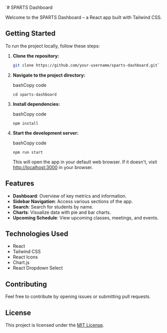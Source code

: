 `# SPARTS Dashboard

Welcome to the SPARTS Dashboard – a React app built with Tailwind CSS.

## Getting Started

To run the project locally, follow these steps:

1. **Clone the repository:**

   ```bash
   git clone https://github.com/your-username/sparts-dashboard.git`

   ```

2. **Navigate to the project directory:**

   bashCopy code

   `cd sparts-dashboard`

3. **Install dependencies:**

   bashCopy code

   `npm install`

4. **Start the development server:**

   bashCopy code

   `npm run start`

   This will open the app in your default web browser. If it doesn't, visit [http://localhost:3000](http://localhost:3000/) in your browser.

## Features

- **Dashboard**: Overview of key metrics and information.
- **Sidebar Navigation**: Access various sections of the app.
- **Search**: Search for students by name.
- **Charts**: Visualize data with pie and bar charts.
- **Upcoming Schedule**: View upcoming classes, meetings, and events.

## Technologies Used

- React
- Tailwind CSS
- React Icons
- Chart.js
- React Dropdown Select

## Contributing

Feel free to contribute by opening issues or submitting pull requests.

## License

This project is licensed under the [MIT License](https://chat.openai.com/c/LICENSE).
